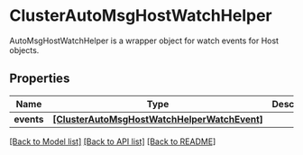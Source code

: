 # ClusterAutoMsgHostWatchHelper

AutoMsgHostWatchHelper is a wrapper object for watch events for Host objects.
## Properties
Name | Type | Description | Notes
------------ | ------------- | ------------- | -------------
**events** | [**[ClusterAutoMsgHostWatchHelperWatchEvent]**](ClusterAutoMsgHostWatchHelperWatchEvent.md) |  | [optional] 

[[Back to Model list]](../README.md#documentation-for-models) [[Back to API list]](../README.md#documentation-for-api-endpoints) [[Back to README]](../README.md)


